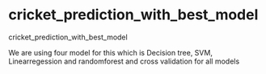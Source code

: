 # cricket_prediction_with_best_model
cricket_prediction_with_best_model

We are using four model for this which is Decision tree, SVM, Linearregession and randomforest and cross validation for all models

